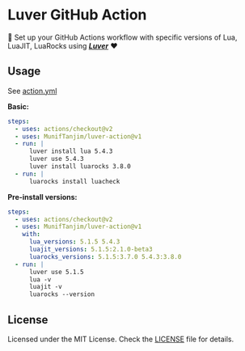 # Luver GitHub Action

:first_quarter_moon_with_face: Set up your GitHub Actions workflow with specific versions of Lua, LuaJIT, LuaRocks using _**[Luver](https://github.com/MunifTanjim/luver)**_ :heart:

## Usage

See [action.yml](./action.yml)

**Basic:**

```yml
steps:
  - uses: actions/checkout@v2
  - uses: MunifTanjim/luver-action@v1
  - run: |
      luver install lua 5.4.3
      luver use 5.4.3
      luver install luarocks 3.8.0
  - run: |
      luarocks install luacheck
```

**Pre-install versions:**

```yml
steps:
  - uses: actions/checkout@v2
  - uses: MunifTanjim/luver-action@v1
    with:
      lua_versions: 5.1.5 5.4.3
      luajit_versions: 5.1.5:2.1.0-beta3
      luarocks_versions: 5.1.5:3.7.0 5.4.3:3.8.0
  - run: |
      luver use 5.1.5
      lua -v
      luajit -v
      luarocks --version
```

## License

Licensed under the MIT License. Check the [LICENSE](./LICENSE) file for details.
